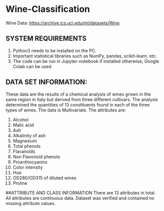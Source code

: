 # Wine-Classification
Wine Data: https://archive.ics.uci.edu/ml/datasets/Wine

## SYSTEM REQUIREMENTS
1. Python3 needs to be installed on the PC.
2. Important statistical libraries such as NumPy, pandas, scikit-learn, etc.
3. The code can be run in Jupyter-notebook if installed otherwise, Google Colab can be used

## DATA SET INFORMATION:
These data are the results of a chemical analysis of wines grown in the same region in Italy but derived from three different cultivars. The analysis determined the quantities of 13 constituents found in each of the three types of wines. The data is Multivariate.
The attributes are:
1) Alcohol 
2) Malic acid 
3) Ash 
4) Alkalinity of ash 
5) Magnesium 
6) Total phenols 
7) Flavanoids
8) Non Flavonoid phenols
9) Proanthocyanins
10) Color intensity
11) Hue
12) OD280/OD315 of diluted wines
13) Proline




##ATTRIBUTE AND CLASS INFORMATION
There are 13 attributes in total. All attributes are continuous data. Dataset was verified and contained no missing attribute values.
